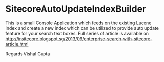SitecoreAutoUpdateIndexBuilder
==============================

This is a small Console Application which feeds on the existing Lucene Index and create a new index which can be utilized to provide auto update feature for your search text boxes.
Full series of article is available on http://insitecore.blogspot.sg/2013/09/enterprise-search-with-sitecore-article.html

Regards
Vishal Gupta
